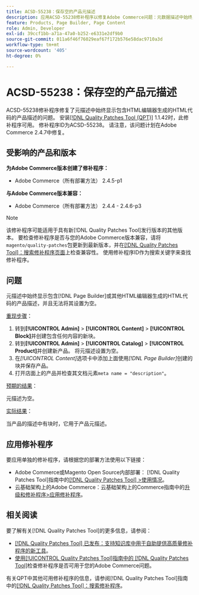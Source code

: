 ```yaml
---
title: ACSD-55238：保存空的产品元描述
description: 应用ACSD-55238修补程序以修复Adobe Commerce问题：元数据描述中始终显示包含 [!DNL Page Builder] 或其他HTML编辑器生成的HTML代码的产品描述，并且无法将其设置为空。
feature: Products, Page Builder, Page Content
role: Admin, Developer
exl-id: 39ccf1bb-a71a-47a0-b252-e6331e2df9b0
source-git-commit: 011a6f46f76029eaf67f172b576e58dac9710a3d
workflow-type: tm+mt
source-wordcount: '405'
ht-degree: 0%

---
```


# ACSD-55238：保存空的产品元描述

ACSD-55238修补程序修复了元描述中始终显示包含HTML编辑器生成的HTML代码的产品描述的问题。 安装[[!DNL Quality Patches Tool (QPT)]](https://experienceleague.adobe.com/en/docs/commerce-operations/tools/quality-patches-tool/quality-patches-tool-to-self-serve-quality-patches) 1.1.42时，此修补程序可用。 修补程序ID为ACSD-55238。 请注意，该问题计划在Adobe Commerce 2.4.7中修复。

## 受影响的产品和版本

**为Adobe Commerce版本创建了修补程序：**

* Adobe Commerce（所有部署方法） 2.4.5-p1

**与Adobe Commerce版本兼容：**

* Adobe Commerce（所有部署方法） 2.4.4 - 2.4.6-p3

>[!NOTE]
>
>该修补程序可能适用于具有新[!DNL Quality Patches Tool]发行版本的其他版本。 要检查修补程序是否与您的Adobe Commerce版本兼容，请将`magento/quality-patches`包更新到最新版本，并在[[!DNL Quality Patches Tool]：搜索修补程序页面](https://experienceleague.adobe.com/tools/commerce-quality-patches/index.html)上检查兼容性。 使用修补程序ID作为搜索关键字来查找修补程序。

## 问题

元描述中始终显示包含[!DNL Page Builder]或其他HTML编辑器生成的HTML代码的产品描述，并且无法将其设置为空。

<u>重现步骤</u>：

1. 转到&#x200B;**[!UICONTROL Admin]** > **[!UICONTROL Content]** > **[!UICONTROL Block]**&#x200B;并创建包含任何内容的新块。
1. 转到&#x200B;**[!UICONTROL Admin]** > **[!UICONTROL Catalog]** > **[!UICONTROL Product]**&#x200B;并创建新产品。 将元描述设置为空。
1. 在&#x200B;*[!UICONTROL Content]*&#x200B;选项卡中添加上面使用&#x200B;*[!DNL Page Builder]*&#x200B;创建的块并保存产品。
1. 打开店面上的产品并检查其文档元素`meta name = "description"`。

<u>预期的结果</u>：

元描述为空。

<u>实际结果</u>：

当产品的描述中有块时，它用于产品元描述。

## 应用修补程序

要应用单独的修补程序，请根据您的部署方法使用以下链接：

* Adobe Commerce或Magento Open Source内部部署： [!DNL Quality Patches Tool]指南中的[[!DNL Quality Patches Tool] >使用情况](/help/tools/quality-patches-tool/usage.md)。
* 云基础架构上的Adobe Commerce：云基础架构上的Commerce指南中的[升级和修补程序>应用修补程序](https://experienceleague.adobe.com/docs/commerce-cloud-service/user-guide/develop/upgrade/apply-patches.html)。

## 相关阅读

要了解有关[!DNL Quality Patches Tool]的更多信息，请参阅：

* [[!DNL Quality Patches Tool] 已发布：支持知识库中用于自助提供高质量修补程序的新工具](https://experienceleague.adobe.com/en/docs/commerce-operations/tools/quality-patches-tool/quality-patches-tool-to-self-serve-quality-patches)。
* [使用[!UICONTROL Quality Patches Tool]指南中的 [!DNL Quality Patches Tool]](/help/tools/quality-patches-tool/patches-available-in-qpt/check-patch-for-magento-issue-with-magento-quality-patches.md)检查修补程序是否可用于您的Adobe Commerce问题。


有关QPT中其他可用修补程序的信息，请参阅[!DNL Quality Patches Tool]指南中的[[!DNL Quality Patches Tool]：搜索修补程序](https://experienceleague.adobe.com/tools/commerce-quality-patches/index.html)。
